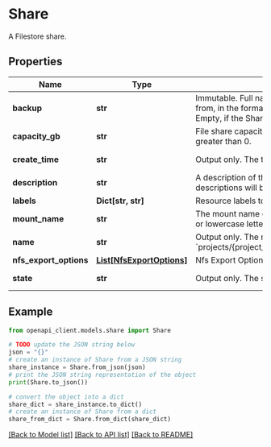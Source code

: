 # Share

A Filestore share.

## Properties

Name | Type | Description | Notes
------------ | ------------- | ------------- | -------------
**backup** | **str** | Immutable. Full name of the Cloud Filestore Backup resource that this Share is restored from, in the format of projects/{project_id}/locations/{location_id}/backups/{backup_id}. Empty, if the Share is created from scratch and not restored from a backup. | [optional] 
**capacity_gb** | **str** | File share capacity in gigabytes (GB). Filestore defines 1 GB as 1024^3 bytes. Must be greater than 0. | [optional] 
**create_time** | **str** | Output only. The time when the share was created. | [optional] [readonly] 
**description** | **str** | A description of the share with 2048 characters or less. Requests with longer descriptions will be rejected. | [optional] 
**labels** | **Dict[str, str]** | Resource labels to represent user provided metadata. | [optional] 
**mount_name** | **str** | The mount name of the share. Must be 63 characters or less and consist of uppercase or lowercase letters, numbers, and underscores. | [optional] 
**name** | **str** | Output only. The resource name of the share, in the format &#x60;projects/{project_id}/locations/{location_id}/instances/{instance_id}/shares/{share_id}&#x60;. | [optional] [readonly] 
**nfs_export_options** | [**List[NfsExportOptions]**](NfsExportOptions.md) | Nfs Export Options. There is a limit of 10 export options per file share. | [optional] 
**state** | **str** | Output only. The share state. | [optional] [readonly] 

## Example

```python
from openapi_client.models.share import Share

# TODO update the JSON string below
json = "{}"
# create an instance of Share from a JSON string
share_instance = Share.from_json(json)
# print the JSON string representation of the object
print(Share.to_json())

# convert the object into a dict
share_dict = share_instance.to_dict()
# create an instance of Share from a dict
share_from_dict = Share.from_dict(share_dict)
```
[[Back to Model list]](../README.md#documentation-for-models) [[Back to API list]](../README.md#documentation-for-api-endpoints) [[Back to README]](../README.md)


